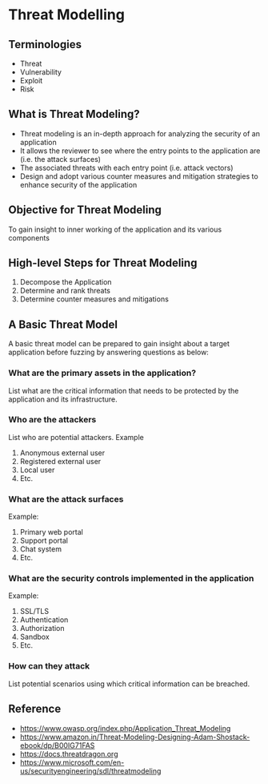 # Threat Modelling

## Terminologies

* Threat
* Vulnerability
* Exploit
* Risk

## What is Threat Modeling?

* Threat modeling is an in-depth approach for analyzing the security of an application 
* It allows the reviewer to see where the entry points to the application are (i.e. the attack surfaces)
* The associated threats with each entry point (i.e. attack vectors) 
* Design and adopt various counter measures and mitigation strategies to enhance security of the application

## Objective for Threat Modeling

To gain insight to inner working of the application and its various components

## High-level Steps for Threat Modeling

1. Decompose the Application
2. Determine and rank threats
3. Determine counter measures and mitigations

## A Basic Threat Model

A basic threat model can be prepared to gain insight about a target application before fuzzing by answering questions as below:

### What are the primary assets in the application?

List what are the critical information that needs to be protected by the application and its infrastructure.

### Who are the attackers

List who are potential attackers. Example

1. Anonymous external user
2. Registered external user
3. Local user
4. Etc.

### What are the attack surfaces

Example:

1. Primary web portal
2. Support portal
3. Chat system
4. Etc.

### What are the security controls implemented in the application

Example:

1. SSL/TLS
2. Authentication
3. Authorization
4. Sandbox
5. Etc.

### How can they attack

List potential scenarios using which critical information can be breached.

## Reference

* https://www.owasp.org/index.php/Application_Threat_Modeling
* https://www.amazon.in/Threat-Modeling-Designing-Adam-Shostack-ebook/dp/B00IG71FAS
* https://docs.threatdragon.org
* https://www.microsoft.com/en-us/securityengineering/sdl/threatmodeling

